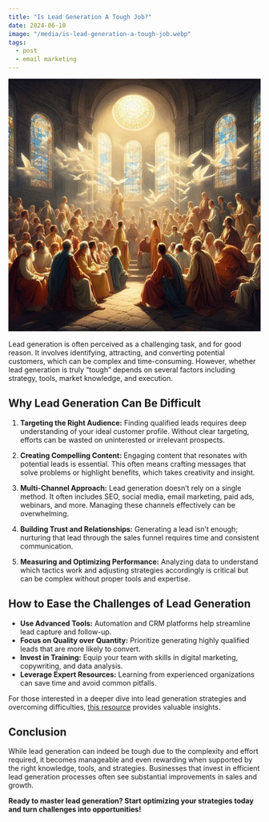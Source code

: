 ```yaml
---
title: "Is Lead Generation A Tough Job?"
date: 2024-06-10
image: "/media/is-lead-generation-a-tough-job.webp"
tags:
  - post
  - email marketing
---
```


![Is Lead Generation A Tough Job?](/media/is-lead-generation-a-tough-job.webp)

Lead generation is often perceived as a challenging task, and for good reason. It involves identifying, attracting, and converting potential customers, which can be complex and time-consuming. However, whether lead generation is truly “tough” depends on several factors including strategy, tools, market knowledge, and execution.

## Why Lead Generation Can Be Difficult

1. **Targeting the Right Audience:** Finding qualified leads requires deep understanding of your ideal customer profile. Without clear targeting, efforts can be wasted on uninterested or irrelevant prospects.

2. **Creating Compelling Content:** Engaging content that resonates with potential leads is essential. This often means crafting messages that solve problems or highlight benefits, which takes creativity and insight.

3. **Multi-Channel Approach:** Lead generation doesn’t rely on a single method. It often includes SEO, social media, email marketing, paid ads, webinars, and more. Managing these channels effectively can be overwhelming.

4. **Building Trust and Relationships:** Generating a lead isn’t enough; nurturing that lead through the sales funnel requires time and consistent communication.

5. **Measuring and Optimizing Performance:** Analyzing data to understand which tactics work and adjusting strategies accordingly is critical but can be complex without proper tools and expertise.

## How to Ease the Challenges of Lead Generation

- **Use Advanced Tools:** Automation and CRM platforms help streamline lead capture and follow-up.
- **Focus on Quality over Quantity:** Prioritize generating highly qualified leads that are more likely to convert.
- **Invest in Training:** Equip your team with skills in digital marketing, copywriting, and data analysis.
- **Leverage Expert Resources:** Learning from experienced organizations can save time and avoid common pitfalls.

For those interested in a deeper dive into lead generation strategies and overcoming difficulties, [this resource](https://leadcraftr.com/posts/lead-generation/) provides valuable insights.

## Conclusion

While lead generation can indeed be tough due to the complexity and effort required, it becomes manageable and even rewarding when supported by the right knowledge, tools, and strategies. Businesses that invest in efficient lead generation processes often see substantial improvements in sales and growth.

**Ready to master lead generation? Start optimizing your strategies today and turn challenges into opportunities!**
